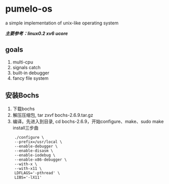 # pumelo-os
a simple implementation of unix-like operating system

***主要参考：linux0.2 xv6 ucore***  

## goals
1. multi-cpu
2. signals catch
3. built-in debugger
4. fancy file system

## 安装Bochs
1. 下载bochs
2. 解压压缩包, tar zxvf bochs-2.6.9.tar.gz
3. 编译。先进入到目录, cd bochs-2.6.9，开始configure、make、sudo make install三步曲
```
    ./configure \
    --prefix=/usr/local \
    --enable-debugger \
    --enable-disasm \
    --enable-iodebug \
    --enable-x86-debugger \
    --with-x \
    --with-x11 \
    LDFLAGS='-pthread' \
    LIBS='-lX11'
```
